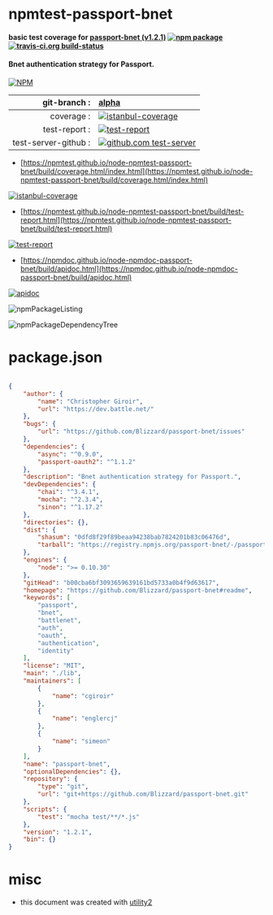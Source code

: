 # npmtest-passport-bnet

#### basic test coverage for  [passport-bnet (v1.2.1)](https://github.com/Blizzard/passport-bnet#readme)  [![npm package](https://img.shields.io/npm/v/npmtest-passport-bnet.svg?style=flat-square)](https://www.npmjs.org/package/npmtest-passport-bnet) [![travis-ci.org build-status](https://api.travis-ci.org/npmtest/node-npmtest-passport-bnet.svg)](https://travis-ci.org/npmtest/node-npmtest-passport-bnet)

#### Bnet authentication strategy for Passport.

[![NPM](https://nodei.co/npm/passport-bnet.png?downloads=true&downloadRank=true&stars=true)](https://www.npmjs.com/package/passport-bnet)

| git-branch : | [alpha](https://github.com/npmtest/node-npmtest-passport-bnet/tree/alpha)|
|--:|:--|
| coverage : | [![istanbul-coverage](https://npmtest.github.io/node-npmtest-passport-bnet/build/coverage.badge.svg)](https://npmtest.github.io/node-npmtest-passport-bnet/build/coverage.html/index.html)|
| test-report : | [![test-report](https://npmtest.github.io/node-npmtest-passport-bnet/build/test-report.badge.svg)](https://npmtest.github.io/node-npmtest-passport-bnet/build/test-report.html)|
| test-server-github : | [![github.com test-server](https://npmtest.github.io/node-npmtest-passport-bnet/GitHub-Mark-32px.png)](https://npmtest.github.io/node-npmtest-passport-bnet/build/app/index.html) | | build-artifacts : | [![build-artifacts](https://npmtest.github.io/node-npmtest-passport-bnet/glyphicons_144_folder_open.png)](https://github.com/npmtest/node-npmtest-passport-bnet/tree/gh-pages/build)|

- [https://npmtest.github.io/node-npmtest-passport-bnet/build/coverage.html/index.html](https://npmtest.github.io/node-npmtest-passport-bnet/build/coverage.html/index.html)

[![istanbul-coverage](https://npmtest.github.io/node-npmtest-passport-bnet/build/screenCapture.buildCi.browser.%252Ftmp%252Fbuild%252Fcoverage.lib.html.png)](https://npmtest.github.io/node-npmtest-passport-bnet/build/coverage.html/index.html)

- [https://npmtest.github.io/node-npmtest-passport-bnet/build/test-report.html](https://npmtest.github.io/node-npmtest-passport-bnet/build/test-report.html)

[![test-report](https://npmtest.github.io/node-npmtest-passport-bnet/build/screenCapture.buildCi.browser.%252Ftmp%252Fbuild%252Ftest-report.html.png)](https://npmtest.github.io/node-npmtest-passport-bnet/build/test-report.html)

- [https://npmdoc.github.io/node-npmdoc-passport-bnet/build/apidoc.html](https://npmdoc.github.io/node-npmdoc-passport-bnet/build/apidoc.html)

[![apidoc](https://npmdoc.github.io/node-npmdoc-passport-bnet/build/screenCapture.buildCi.browser.%252Ftmp%252Fbuild%252Fapidoc.html.png)](https://npmdoc.github.io/node-npmdoc-passport-bnet/build/apidoc.html)

![npmPackageListing](https://npmtest.github.io/node-npmtest-passport-bnet/build/screenCapture.npmPackageListing.svg)

![npmPackageDependencyTree](https://npmtest.github.io/node-npmtest-passport-bnet/build/screenCapture.npmPackageDependencyTree.svg)



# package.json

```json

{
    "author": {
        "name": "Christopher Giroir",
        "url": "https://dev.battle.net/"
    },
    "bugs": {
        "url": "https://github.com/Blizzard/passport-bnet/issues"
    },
    "dependencies": {
        "async": "^0.9.0",
        "passport-oauth2": "^1.1.2"
    },
    "description": "Bnet authentication strategy for Passport.",
    "devDependencies": {
        "chai": "^3.4.1",
        "mocha": "^2.3.4",
        "sinon": "^1.17.2"
    },
    "directories": {},
    "dist": {
        "shasum": "0dfd8f29f89beaa94238bab7824201b83c06476d",
        "tarball": "https://registry.npmjs.org/passport-bnet/-/passport-bnet-1.2.1.tgz"
    },
    "engines": {
        "node": ">= 0.10.30"
    },
    "gitHead": "b00cba6bf3093659639161bd5733a0b4f9d63617",
    "homepage": "https://github.com/Blizzard/passport-bnet#readme",
    "keywords": [
        "passport",
        "bnet",
        "battlenet",
        "auth",
        "oauth",
        "authentication",
        "identity"
    ],
    "license": "MIT",
    "main": "./lib",
    "maintainers": [
        {
            "name": "cgiroir"
        },
        {
            "name": "englercj"
        },
        {
            "name": "simeon"
        }
    ],
    "name": "passport-bnet",
    "optionalDependencies": {},
    "repository": {
        "type": "git",
        "url": "git+https://github.com/Blizzard/passport-bnet.git"
    },
    "scripts": {
        "test": "mocha test/**/*.js"
    },
    "version": "1.2.1",
    "bin": {}
}
```



# misc
- this document was created with [utility2](https://github.com/kaizhu256/node-utility2)
